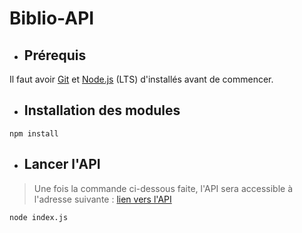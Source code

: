 # Biblio-API

- ## Prérequis
Il faut avoir [Git](https://git-scm.com/downloads) et [Node.js](https://nodejs.org/en/download) (LTS) d'installés avant de commencer.

- ## Installation des modules
```
npm install
```

- ## Lancer l'API
> Une fois la commande ci-dessous faite, l'API sera accessible à l'adresse suivante : [lien vers l'API](http:localhost:3000)
```
node index.js
```
